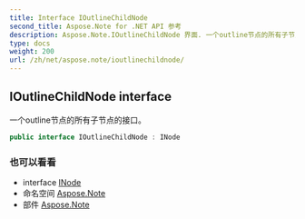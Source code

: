 ```yaml
---
title: Interface IOutlineChildNode
second_title: Aspose.Note for .NET API 参考
description: Aspose.Note.IOutlineChildNode 界面. 一个outline节点的所有子节点的接口
type: docs
weight: 200
url: /zh/net/aspose.note/ioutlinechildnode/
---
```

## IOutlineChildNode interface

一个outline节点的所有子节点的接口。

```csharp
public interface IOutlineChildNode : INode
```

### 也可以看看

* interface [INode](../inode/)
* 命名空间 [Aspose.Note](../../aspose.note/)
* 部件 [Aspose.Note](../../)


